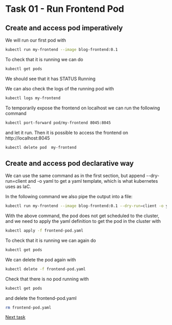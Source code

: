# Task 01 - Run Frontend Pod


## Create and access pod imperatively

We will run our first pod with

```bash
kubectl run my-frontend --image blog-frontend:0.1
```

To check that it is running we can do

```bash
kubectl get pods
```

We should see that it has STATUS Running

We can also check the logs of the running pod with

```bash
kubectl logs my-frontend
```

To temporarily expose the frontend on localhost we can run the following command

```bash
kubectl port-forward pod/my-frontend 8045:8045
```

and let it run. Then it is possible to access the frontend on
http://localhost:8045

```bash
kubectl delete pod  my-frontend
```

## Create and access pod declarative way

We can use the same command as in the first section, but append --dry-run=client and -o yaml
to get a yaml template, which is what kubernetes uses as IaC.

In the following command we also pipe the output into a file:

```bash
kubectl run my-frontend --image blog-frontend:0.1 --dry-run=client -o yaml > frontend-pod.yaml
```

With the above command, the pod does not get scheduled to the cluster, and we need to apply the yaml definition to get the pod in the cluster with

```bash
kubectl apply -f frontend-pod.yaml
```

To check that it is running we can again do 

```bash
kubectl get pods
```

We can delete the pod again with

```bash
kubectl delete -f frontend-pod.yaml
```

Check that there is no pod running with

```bash
kubectl get pods
```

and delete the frontend-pod.yaml

```bash
rm frontend-pod.yaml
```


[Next task](../task-2-run-frontend-deployment/)
